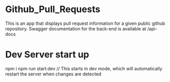 # Github_Pull_Requests
This is an app that displays pull request information for a given public github repository.
Swagger documentation for the back-end is available at /api-docs

# Dev Server start up
npm i
npm run start:dev  // This starts in dev mode, which will automatically restart the server when changes are detected
